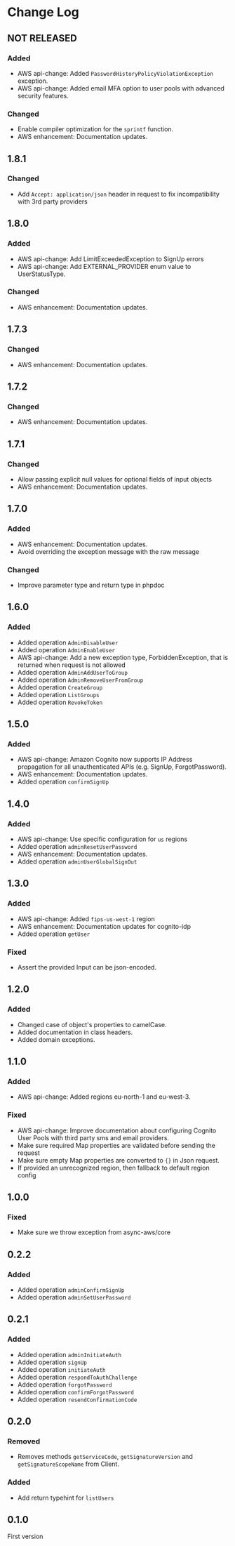 # Change Log

## NOT RELEASED

### Added

- AWS api-change: Added `PasswordHistoryPolicyViolationException` exception.
- AWS api-change: Added email MFA option to user pools with advanced security features.

### Changed

- Enable compiler optimization for the `sprintf` function.
- AWS enhancement: Documentation updates.

## 1.8.1

### Changed

- Add `Accept: application/json` header in request to fix incompatibility with 3rd party providers

## 1.8.0

### Added

- AWS api-change: Add LimitExceededException to SignUp errors
- AWS api-change: Add EXTERNAL_PROVIDER enum value to UserStatusType.

### Changed

- AWS enhancement: Documentation updates.

## 1.7.3

### Changed

- AWS enhancement: Documentation updates.

## 1.7.2

### Changed

- AWS enhancement: Documentation updates.

## 1.7.1

### Changed

- Allow passing explicit null values for optional fields of input objects
- AWS enhancement: Documentation updates.

## 1.7.0

### Added

- AWS enhancement: Documentation updates.
- Avoid overriding the exception message with the raw message

### Changed

- Improve parameter type and return type in phpdoc

## 1.6.0

### Added

- Added operation `AdminDisableUser`
- Added operation `AdminEnableUser`
- AWS api-change: Add a new exception type, ForbiddenException, that is returned when request is not allowed
- Added operation `AdminAddUserToGroup`
- Added operation `AdminRemoveUserFromGroup`
- Added operation `CreateGroup`
- Added operation `ListGroups`
- Added operation `RevokeToken`

## 1.5.0

### Added

- AWS api-change: Amazon Cognito now supports IP Address propagation for all unauthenticated APIs (e.g. SignUp, ForgotPassword).
- AWS enhancement: Documentation updates.
- Added operation `confirmSignUp`

## 1.4.0

### Added

- AWS api-change: Use specific configuration for `us` regions
- Added operation `adminResetUserPassword`
- AWS enhancement: Documentation updates.
- Added operation `adminUserGlobalSignOut`

## 1.3.0

### Added

- AWS api-change: Added `fips-us-west-1` region
- AWS enhancement: Documentation updates for cognito-idp
- Added operation `getUser`

### Fixed

- Assert the provided Input can be json-encoded.

## 1.2.0

### Added

- Changed case of object's properties to camelCase.
- Added documentation in class headers.
- Added domain exceptions.

## 1.1.0

### Added

- AWS api-change: Added regions eu-north-1 and eu-west-3.

### Fixed

- AWS api-change: Improve documentation about configuring Cognito User Pools with third party sms and email providers.
- Make sure required Map properties are validated before sending the request
- Make sure empty Map properties are converted to `{}` in Json request.
- If provided an unrecognized region, then fallback to default region config

## 1.0.0

### Fixed

- Make sure we throw exception from async-aws/core

## 0.2.2

### Added

- Added operation `adminConfirmSignUp`
- Added operation `adminSetUserPassword`

## 0.2.1

### Added

- Added operation `adminInitiateAuth`
- Added operation `signUp`
- Added operation `initiateAuth`
- Added operation `respondToAuthChallenge`
- Added operation `forgotPassword`
- Added operation `confirmForgotPassword`
- Added operation `resendConfirmationCode`

## 0.2.0

### Removed

- Removes methods `getServiceCode`, `getSignatureVersion` and `getSignatureScopeName` from Client.

### Added

- Add return typehint for `listUsers`

## 0.1.0

First version
